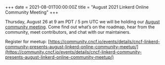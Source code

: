+++
date = 2021-08-01T00:00:00Z
title = "August 2021 Linkerd Online Community Meeting"
+++

Thursday, August 26 at 9 am PDT / 5 pm UTC we will be holding our [August community meeting](https://community.cncf.io/events/details/cncf-linkerd-community-presents-august-linkerd-online-community-meetup/). Come find out what’s on the roadmap, hear from the community, meet contributors, and chat with our maintainers.

Register for meetup: [https://community.cncf.io/events/details/cncf-linkerd-community-presents-august-linkerd-online-community-meetup/](https://community.cncf.io/events/details/cncf-linkerd-community-presents-august-linkerd-online-community-meetup/)
